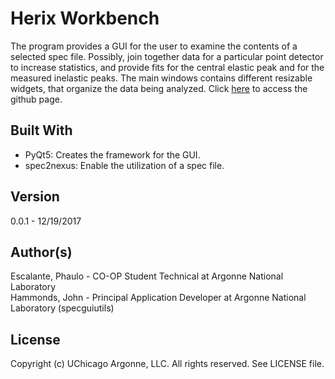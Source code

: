 Herix Workbench
================

The program provides a GUI for the user to examine the contents of a selected spec file. Possibly, join together data for
a particular point detector to increase statistics, and provide fits for the central elastic peak and for the measured
inelastic peaks. The main windows contains different resizable widgets, that organize the data being analyzed. Click [here](https://github.com/AdvancedPhotonSource/HerixWorkbench) to access the github page.

Built With
----------
- PyQt5: Creates the framework for the GUI.
- spec2nexus: Enable the utilization of a spec file.

Version
-------
0.0.1 - 12/19/2017

Author(s)
---------
Escalante, Phaulo - CO-OP Student Technical at Argonne National Laboratory <br/>
Hammonds, John - Principal Application Developer at Argonne National Laboratory (specguiutils)

License
-------
Copyright (c) UChicago Argonne, LLC. All rights reserved.
See LICENSE file.